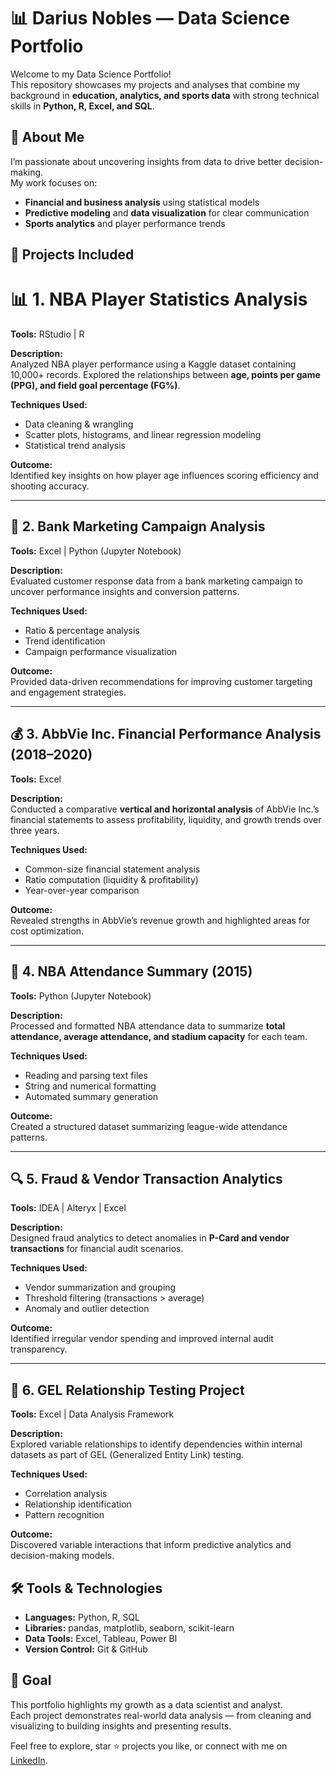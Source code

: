 # 📊 Darius Nobles — Data Science Portfolio

Welcome to my Data Science Portfolio!  
This repository showcases my projects and analyses that combine my background in **education, analytics, and sports data** with strong technical skills in **Python, R, Excel, and SQL**.

## 🎯 About Me
I’m passionate about uncovering insights from data to drive better decision-making.  
My work focuses on:
- **Financial and business analysis** using statistical models  
- **Predictive modeling** and **data visualization** for clear communication
- **Sports analytics** and player performance trends  

## 🧩 Projects Included
# 📊 1. NBA Player Statistics Analysis  
**Tools:** RStudio | R  

**Description:**  
Analyzed NBA player performance using a Kaggle dataset containing 10,000+ records. Explored the relationships between **age, points per game (PPG), and field goal percentage (FG%)**.  

**Techniques Used:**  
- Data cleaning & wrangling  
- Scatter plots, histograms, and linear regression modeling  
- Statistical trend analysis  

**Outcome:**  
Identified key insights on how player age influences scoring efficiency and shooting accuracy.  

---

## 🏦 2. Bank Marketing Campaign Analysis  
**Tools:** Excel | Python (Jupyter Notebook)  

**Description:**  
Evaluated customer response data from a bank marketing campaign to uncover performance insights and conversion patterns.  

**Techniques Used:**  
- Ratio & percentage analysis  
- Trend identification  
- Campaign performance visualization  

**Outcome:**  
Provided data-driven recommendations for improving customer targeting and engagement strategies.  

---

## 💰 3. AbbVie Inc. Financial Performance Analysis (2018–2020)  
**Tools:** Excel  

**Description:**  
Conducted a comparative **vertical and horizontal analysis** of AbbVie Inc.’s financial statements to assess profitability, liquidity, and growth trends over three years.  

**Techniques Used:**  
- Common-size financial statement analysis  
- Ratio computation (liquidity & profitability)  
- Year-over-year comparison  

**Outcome:**  
Revealed strengths in AbbVie’s revenue growth and highlighted areas for cost optimization.  

---

## 🏀 4. NBA Attendance Summary (2015)  
**Tools:** Python (Jupyter Notebook)  

**Description:**  
Processed and formatted NBA attendance data to summarize **total attendance, average attendance, and stadium capacity** for each team.  

**Techniques Used:**  
- Reading and parsing text files  
- String and numerical formatting  
- Automated summary generation  

**Outcome:**  
Created a structured dataset summarizing league-wide attendance patterns.  

---

## 🔍 5. Fraud & Vendor Transaction Analytics  
**Tools:** IDEA | Alteryx | Excel  

**Description:**  
Designed fraud analytics to detect anomalies in **P-Card and vendor transactions** for financial audit scenarios.  

**Techniques Used:**  
- Vendor summarization and grouping  
- Threshold filtering (transactions > average)  
- Anomaly and outlier detection  

**Outcome:**  
Identified irregular vendor spending and improved internal audit transparency.  

---

## 🔗 6. GEL Relationship Testing Project  
**Tools:** Excel | Data Analysis Framework  

**Description:**  
Explored variable relationships to identify dependencies within internal datasets as part of GEL (Generalized Entity Link) testing.  

**Techniques Used:**  
- Correlation analysis  
- Relationship identification  
- Pattern recognition  

**Outcome:**  
Discovered variable interactions that inform predictive analytics and decision-making models.  


## 🛠️ Tools & Technologies
- **Languages:** Python, R, SQL  
- **Libraries:** pandas, matplotlib, seaborn, scikit-learn  
- **Data Tools:** Excel, Tableau, Power BI  
- **Version Control:** Git & GitHub  

## 🚀 Goal
This portfolio highlights my growth as a data scientist and analyst.  
Each project demonstrates real-world data analysis — from cleaning and visualizing to building insights and presenting results.

Feel free to explore, star ⭐ projects you like, or connect with me on [LinkedIn](https://www.linkedin.com/in/dariusnobles?lipi=urn%3Ali%3Apage%3Ad_flagship3_profile_view_base_contact_details%3BzsxPiRN5QCWr3WK4F0u6JQ%3D%3D).


